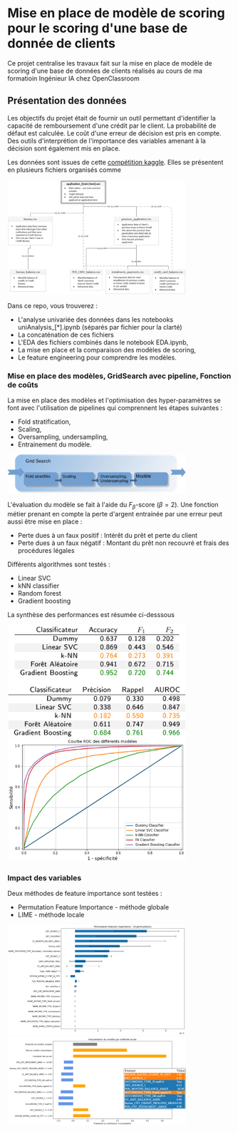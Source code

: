# Mise en place de modèle de scoring pour le scoring d'une base de donnée de clients

Ce projet centralise les travaux fait sur la mise en place de modèle de scoring d'une base de données de clients réalisés au cours de ma formatioin Ingénieur IA chez OpenClassroom

## Présentation des données

Les objectifs du projet était de fournir un outil permettant d'identifier la capacité de remboursement d'une crédit par le client. La probabilité de défaut est calculée. Le coût d'une erreur de décision est pris en compte. Des outils d'interprétion de l'importance des variables amenant à la décision sont également mis en place.


Les données sont issues de cette [compétition kaggle](https://www.kaggle.com/competitions/home-credit-default-risk). Elles se présentent en plusieurs fichiers organisés comme 

<img src="https://raw.githubusercontent.com/QuDbo/project-scoring-ML/main/img/organisation_donnees.png" alt="Organisation des données" width="400"/>

Dans ce repo, vous trouverez :
- L'analyse univariée des données dans les notebooks uniAnalysis_[*].ipynb (séparés par fichier pour la clarté)
- La concaténation de ces fichiers
- L'EDA des fichiers combinés dans le notebook EDA.ipynb,
- La mise en place et la comparaison des modèles de scoring,
- Le feature engineering pour comprendre les modèles.

### Mise en place des modèles, GridSearch avec pipeline, Fonction de coûts
La mise en place des modèles et l'optimisation des hyper-paramètres se font avec l'utilisation de pipelines qui comprennent les étapes suivantes :
- Fold stratification,
- Scaling,
- Oversampling, undersampling,
- Entrainement du modèle.

<img alt="Pipeline" src="https://raw.githubusercontent.com/QuDbo/project-scoring-ML/main/img/pipeline.png" width="400"/>

L'évaluation du modèle se fait à l'aide du $F_\beta$-score ($\beta = 2$). Une fonction métier prenant en compte la perte d'argent entrainée par une erreur peut aussi être mise en place :
- Perte dues à un faux positif : Intérêt du prêt et perte du client
- Perte dues à un faux négatif : Montant du prêt non recouvré et frais des procédures légales

Différents algorithmes sont testés :
- Linear SVC
- kNN classifier
- Random forest
- Gradient boosting

La synthèse des performances est résumée ci-desssous

<img alt="tableau-perf" src="https://raw.githubusercontent.com/QuDbo/project-scoring-ML/main/img/tableau-perf.png" width="400"/> <img alt="graph-perf" src="https://raw.githubusercontent.com/QuDbo/project-scoring-ML/main/img/graph-perf.png" width="400"/>

### Impact des variables

Deux méthodes de feature importance sont testées :
- Permutation Feature Importance - méthode globale
- LIME - méthode locale

<img alt="PFI" src="https://raw.githubusercontent.com/QuDbo/project-scoring-ML/main/img/PFI.png" width="400"/> <img alt="LIME" src="https://raw.githubusercontent.com/QuDbo/project-scoring-ML/main/img/LIME.png" width="400"/>